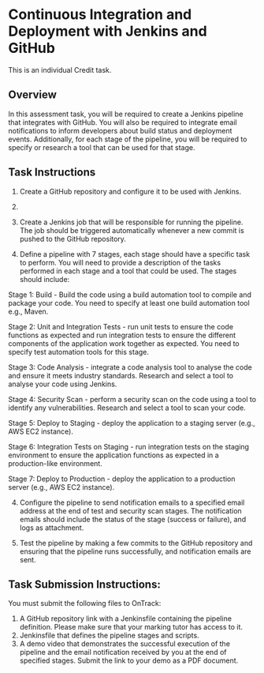 # Continuous Integration and Deployment with Jenkins and GitHub


This is an individual Credit task.
## Overview
In this assessment task, you will be required to create a Jenkins pipeline that integrates with
GitHub. You will also be required to integrate email notifications to inform developers about
build status and deployment events. Additionally, for each stage of the pipeline, you will be
required to specify or research a tool that can be used for that stage.

## Task Instructions
1. Create a GitHub repository and configure it to be used with Jenkins.
2. 
3. Create a Jenkins job that will be responsible for running the pipeline. The job should
be triggered automatically whenever a new commit is pushed to the GitHub
repository.

4. Define a pipeline with 7 stages, each stage should have a specific task to perform. You
will need to provide a description of the tasks performed in each stage and a tool that
could be used. The stages should include:

Stage 1: Build - Build the code using a build automation tool to compile and package
your code. You need to specify at least one build automation tool e.g., Maven.

Stage 2: Unit and Integration Tests - run unit tests to ensure the code functions as
expected and run integration tests to ensure the different components of the
application work together as expected. You need to specify test automation tools for
this stage.

Stage 3: Code Analysis - integrate a code analysis tool to analyse the code and ensure
it meets industry standards. Research and select a tool to analyse your code using
Jenkins.

Stage 4: Security Scan - perform a security scan on the code using a tool to identify
any vulnerabilities. Research and select a tool to scan your code.

Stage 5: Deploy to Staging - deploy the application to a staging server (e.g., AWS EC2
instance).

Stage 6: Integration Tests on Staging - run integration tests on the staging
environment to ensure the application functions as expected in a production-like
environment.

Stage 7: Deploy to Production - deploy the application to a production server (e.g.,
AWS EC2 instance).

4. Configure the pipeline to send notification emails to a specified email address at the
end of test and security scan stages. The notification emails should include the status
of the stage (success or failure), and logs as attachment.

5. Test the pipeline by making a few commits to the GitHub repository and ensuring that
the pipeline runs successfully, and notification emails are sent.

## Task Submission Instructions:
You must submit the following files to OnTrack:
1. A GitHub repository link with a Jenkinsfile containing the pipeline definition. Please
make sure that your marking tutor has access to it.
2. Jenkinsfile that defines the pipeline stages and scripts.
3. A demo video that demonstrates the successful execution of the pipeline and the
email notification received by you at the end of specified stages. Submit the link to
your demo as a PDF document.
